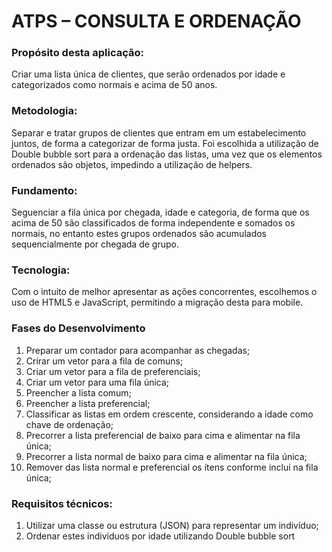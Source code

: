 ATPS – CONSULTA E ORDENAÇÃO
=========================

### Propósito desta aplicação:
Criar uma lista única de clientes, que serão ordenados por idade e categorizados como
normais e acima de 50 anos.

### Metodologia:
Separar e tratar grupos de clientes que entram em um estabelecimento juntos, de forma
a categorizar de forma justa.
Foi escolhida a utilização de Double bubble sort para a ordenação das listas, uma vez
que os elementos ordenados são objetos, impedindo a utilização de helpers.

### Fundamento:
Seguenciar a fila única por chegada, idade e categoria, de forma que os acima de 50
são classificados de forma independente e somados os normais, no entanto estes
grupos ordenados são acumulados sequencialmente por chegada de grupo.


### Tecnologia:
Com o intuito de melhor apresentar as ações concorrentes, escolhemos o uso de
HTML5 e JavaScript, permitindo a migração desta para mobile.

### Fases do Desenvolvimento
1. Preparar um contador para acompanhar as chegadas;
2. Crirar um vetor para a fila de comuns;
3. Criar um vetor para a fila de preferenciais;
4. Criar um vetor para uma fila única;
5. Preencher a lista comum;
6. Preencher a lista preferencial;
7. Classificar as listas em ordem crescente, considerando a idade como chave de
ordenação;
8. Precorrer a lista preferencial de baixo para cima e alimentar na fila única;
9. Precorrer a lista normal de baixo para cima e alimentar na fila única;
10. Remover das lista normal e preferencial os ítens conforme inclui na fila única;

### Requisitos técnicos:
1. Utilizar uma classe ou estrutura (JSON) para representar um indivíduo;
2. Ordenar estes indivíduos por idade utilizando Double bubble sort
